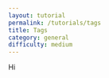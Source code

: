 ```yaml
---
layout: tutorial
permalink: /tutorials/tags
title: Tags
category: general
difficulty: medium
---
```


Hi